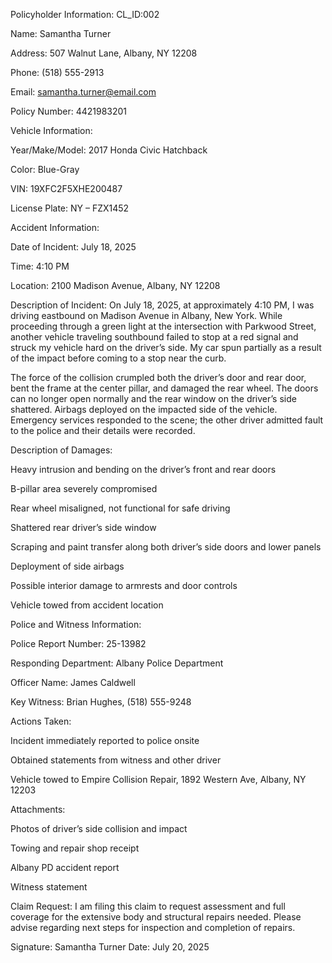 Policyholder Information:
CL_ID:002

Name: Samantha Turner

Address: 507 Walnut Lane, Albany, NY 12208

Phone: (518) 555-2913

Email: samantha.turner@email.com

Policy Number: 4421983201

Vehicle Information:

Year/Make/Model: 2017 Honda Civic Hatchback

Color: Blue-Gray

VIN: 19XFC2F5XHE200487

License Plate: NY – FZX1452

Accident Information:

Date of Incident: July 18, 2025

Time: 4:10 PM

Location: 2100 Madison Avenue, Albany, NY 12208

Description of Incident:
On July 18, 2025, at approximately 4:10 PM, I was driving eastbound on Madison Avenue in Albany, New York. While proceeding through a green light at the intersection with Parkwood Street, another vehicle traveling southbound failed to stop at a red signal and struck my vehicle hard on the driver’s side. My car spun partially as a result of the impact before coming to a stop near the curb.

The force of the collision crumpled both the driver’s door and rear door, bent the frame at the center pillar, and damaged the rear wheel. The doors can no longer open normally and the rear window on the driver’s side shattered. Airbags deployed on the impacted side of the vehicle. Emergency services responded to the scene; the other driver admitted fault to the police and their details were recorded.

Description of Damages:

Heavy intrusion and bending on the driver’s front and rear doors

B-pillar area severely compromised

Rear wheel misaligned, not functional for safe driving

Shattered rear driver’s side window

Scraping and paint transfer along both driver’s side doors and lower panels

Deployment of side airbags

Possible interior damage to armrests and door controls

Vehicle towed from accident location

Police and Witness Information:

Police Report Number: 25-13982

Responding Department: Albany Police Department

Officer Name: James Caldwell

Key Witness: Brian Hughes, (518) 555-9248

Actions Taken:

Incident immediately reported to police onsite

Obtained statements from witness and other driver

Vehicle towed to Empire Collision Repair, 1892 Western Ave, Albany, NY 12203

Attachments:

Photos of driver’s side collision and impact

Towing and repair shop receipt

Albany PD accident report

Witness statement

Claim Request:
I am filing this claim to request assessment and full coverage for the extensive body and structural repairs needed. Please advise regarding next steps for inspection and completion of repairs.

Signature:
Samantha Turner
Date: July 20, 2025